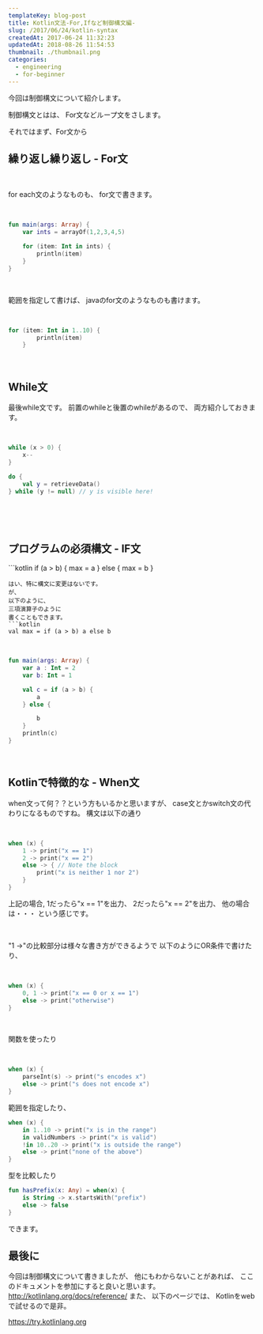 ```yaml
---
templateKey: blog-post
title: Kotlin文法-For,Ifなど制御構文編-
slug: /2017/06/24/kotlin-syntax
createdAt: 2017-06-24 11:32:23
updatedAt: 2018-08-26 11:54:53
thumbnail: ./thumbnail.png
categories: 
  - engineering
  - for-beginner
---
```


今回は制御構文について紹介します。

制御構文とはは、
For文などループ文をさします。

それではまず、For文から

<div class="after-intro"></div>
<h2 class="chapter">繰り返し繰り返し - For文</h2>
&nbsp;

for each文のようなものも、
for文で書きます。

&nbsp;
```kotlin
fun main(args: Array) {
    var ints = arrayOf(1,2,3,4,5)

    for (item: Int in ints) {
        println(item)
    }
}


```
&nbsp;

範囲を指定して書けば、
javaのfor文のようなものも書けます。

&nbsp;
```kotlin
for (item: Int in 1..10) {
        println(item)
    }

```
&nbsp;
<h2 class="chapter">While文</h2>
最後while文です。
前置のwhileと後置のwhileがあるので、
両方紹介しておきます。

&nbsp;
```kotlin
while (x > 0) {
    x--
}

do {
    val y = retrieveData()
} while (y != null) // y is visible here!

```
&nbsp;

&nbsp;
<h2 class="chapter">プログラムの必須構文 - IF文</h2>
```kotlin
if (a > b) {
    max = a
} else {
    max = b
}

```
はい、特に構文に変更はないです。
が、
以下のように、
三項演算子のように
書くこともできます。
```kotlin
val max = if (a > b) a else b
```
&nbsp;
```kotlin
fun main(args: Array) {
    var a : Int = 2
    var b: Int = 1

    val c = if (a > b) {
        a
    } else {

        b
    }
    println(c)
}


```
&nbsp;
<h2 class="chapter">Kotlinで特徴的な - When文</h2>
when文って何？？という方もいるかと思いますが、
case文とかswitch文の代わりになるものですね。
構文は以下の通り

&nbsp;
```kotlin
when (x) {
    1 -> print("x == 1")
    2 -> print("x == 2")
    else -> { // Note the block
        print("x is neither 1 nor 2")
    }
}

```
上記の場合,
1だったら"x == 1"を出力、
2だったら"x == 2"を出力、
他の場合は・・・
という感じです。

&nbsp;

"1 ->"の比較部分は様々な書き方ができるようで
以下のようにOR条件で書けたり、

&nbsp;
```kotlin
when (x) {
    0, 1 -> print("x == 0 or x == 1")
    else -> print("otherwise")
}

```
&nbsp;

関数を使ったり

&nbsp;
```kotlin
when (x) {
    parseInt(s) -> print("s encodes x")
    else -> print("s does not encode x")
}

```
範囲を指定したり、
```kotlin
when (x) {
    in 1..10 -> print("x is in the range")
    in validNumbers -> print("x is valid")
    !in 10..20 -> print("x is outside the range")
    else -> print("none of the above")
}

```
型を比較したり
```kotlin
fun hasPrefix(x: Any) = when(x) {
    is String -> x.startsWith("prefix")
    else -> false
}

```
できます。
<h2 class="chapter">最後に</h2>
今回は制御構文について書きましたが、
他にもわからないことがあれば、
ここのドキュメントを参加にすると良いと思います。
<a href="http://kotlinlang.org/docs/reference/">http://kotlinlang.org/docs/reference/</a>
また、
以下のページでは、
Kotlinをwebで試せるので是非。

<a href="https://try.kotlinlang.org">https://try.kotlinlang.org</a>
